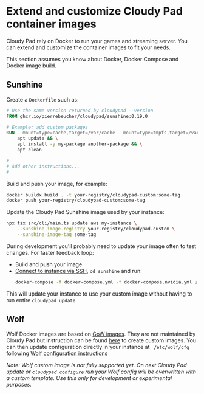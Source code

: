 # Extend and customize Cloudy Pad container images

Cloudy Pad rely on Docker to run your games and streaming server. You can extend and customize the container images to fit your needs.

This section assumes you know about Docker, Docker Compose and Docker image build.

## Sunshine

Create a `Dockerfile` such as:

```Dockerfile
# Use the same version returned by cloudypad --version
FROM ghcr.io/pierrebeucher/cloudypad/sunshine:0.19.0

# Example: add custom packages
RUN --mount=type=cache,target=/var/cache --mount=type=tmpfs,target=/var/log \
    apt update && \
    apt install -y my-package another-package && \
    apt clean

#
# Add other instructions...
#
```

Build and push your image, for example:

```sh
docker buildx build . -t your-registry/cloudypad-custom:some-tag
docker push your-registry/cloudypad-custom:some-tag
```

Update the Cloudy Pad Sunshine image used by your instance:

```sh
npx tsx src/cli/main.ts update aws my-instance \
    --sunshine-image-registry your-registry/cloudypad-custom \
    --sunshine-image-tag some-tag
```

During development you'll probably need to update your image often to test changes. For faster feedback loop:
- Build and push your image
- [Connect to instance via SSH](../usage/ssh.md), `cd sunshine` and run:
  ```sh
  docker-compose -f docker-compose.yml -f docker-compose.nvidia.yml up -d --pull always
  ```

This will update your instance to use your custom image without having to run entire `cloudypad update`.

## Wolf

Wolf Docker images are based on [GoW images](https://github.com/games-on-whales/gow). They are not maintained by Cloudy Pad but instruction can be found [here](https://github.com/games-on-whales/gow/blob/main/docs/docker.md) to create custom images. You can then update configuration directly in your instance at ` /etc/wolf/cfg` following [Wolf configuration instructions](https://games-on-whales.github.io/wolf/stable/user/configuration.html)

_Note: Wolf custom image is not fully supported yet. On next Cloudy Pad update or `cloudypad configure` run your Wolf config will be overwritten with a custom template. Use this only for development or experimental purposes._